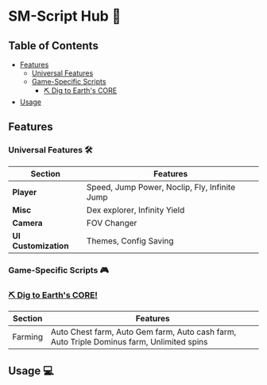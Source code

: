 # SM-Script Hub 🌟

## Table of Contents
- [Features](#Features)
  - [Universal Features](#Universal-Features-)
  - [Game-Specific Scripts](#Game-Specific-Scripts-)
    - [⛏️ Dig to Earth's CORE](#81440632616906)
- [Usage](#usage)

## Features

### Universal Features 🛠
| Section | Features |
|---------|-------------|
| **Player** | Speed, Jump Power, Noclip, Fly, Infinite Jump |
| **Misc** | Dex explorer, Infinity Yield |
| **Camera** | FOV Changer |
| **UI Customization** | Themes, Config Saving |

### Game-Specific Scripts 🎮

### [⛏️ Dig to Earth's CORE!](https://www.roblox.com/games/81440632616906/Dig-to-Earths-CORE)
| Section | Features |
|---------|-------------|
| Farming | Auto Chest farm, Auto Gem farm, Auto cash farm, Auto Triple Dominus farm, Unlimited spins |

## Usage 💻
